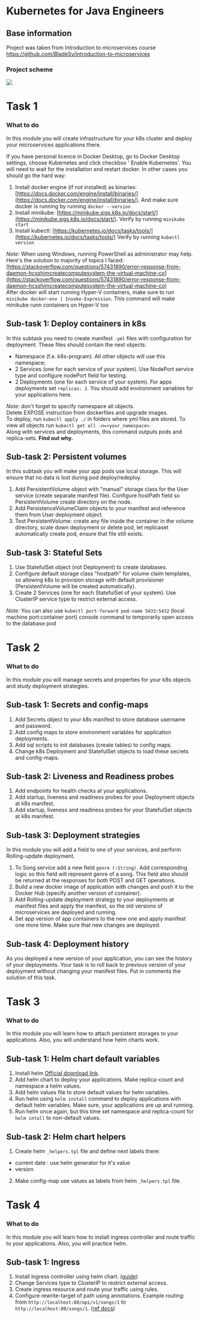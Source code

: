 # Kubernetes for Java Engineers

## Base information

Project was taken from Introduction to microservices course
https://github.com/BladeSv/introduction-to-microservices

### Project scheme

[![](./assests/img.png)](https://git.epam.com/epm-cdp/global-java-foundation-program/java-courses/-/raw/main/introduction-to-microservices/tasks/microservice_architecture_overview/images/microservice_architecture_overview.png)

# Task 1

### What to do

In this module you will create infrastructure for your k8s cluster and deploy your microservices applications there.

If you have personal licence in Docker Desktop, go to Docker Desktop settings, choose Kubernetes and click checkbox '
Enable Kubernetes'. You will need to wait for the installation and restart docker. In other cases you should go the hard
way:

1. Install docker engine (if not installed) as
   binaries: [https://docs.docker.com/engine/install/binaries/](https://docs.docker.com/engine/install/binaries/). And
   make sure docker is running by running `docker --version`
2. Install minikube: [https://minikube.sigs.k8s.io/docs/start/](https://minikube.sigs.k8s.io/docs/start/). Verify by
   running `minikube start`
3. Install kubectl: [https://kubernetes.io/docs/tasks/tools/](https://kubernetes.io/docs/tasks/tools/) Verify by
   running `kubectl version`

_Note_: When using Windows, running PowerShell as administrator may help. Here's the solution to majority of topics I
faced: [https://stackoverflow.com/questions/57431890/error-response-from-daemon-hcsshimcreatecomputesystem-the-virtual-machine-co](https://stackoverflow.com/questions/57431890/error-response-from-daemon-hcsshimcreatecomputesystem-the-virtual-machine-co)  
After docker will start running Hyper-V containers, make sure to run `minikube docker-env | Invoke-Expression`. This
command will make minikube runn containers on Hyper-V too

## Sub-task 1: Deploy containers in k8s

In this subtask you need to create manifest `.yml` files with configuration for deployment. These files should contain
the next objects:

- Namespace (f.e. k8s-program). All other objects will use this namespace;
- 2 Services (one for each service of your system). Use NodePort service type and configure nodePort field for testing.
- 2 Deployments (one for each service of your system). For apps deployments set `replicas: 2`. You should add
  environment variables for your applications here.

_Note_: don't forget to specify namespace all objects.  
Delete EXPOSE instruction from dockerfiles and upgrade images.  
To deploy, run `kubectl apply ./` in folders where yml files are stored. To view all objects
run `kubectl get all -n=<your_namespace>`.  
Along with services and deployments, this command outputs pods and replica-sets. **Find out why.**

## Sub-task 2: Persistent volumes

In this subtask you will make your app pods use local storage. This will ensure that no data is lost during pod
deploy/redeploy.

1. Add PersistentVolume object with "manual" storage class for the User service (create separate manifest file).
   Configure hostPath field so PersistentVolume create directory on the node.
2. Add PersistenceVolumeClaim objects to your manifest and reference them from User deployment object.
3. Test PersistentVolume: create any file inside the container in the volume directory, scale down deployment or delete
   pod, let replicaset automatically create pod, ensure that file still exists.

## Sub-task 3: Stateful Sets

1. Use StatefulSet object (not Deployment) to create databases.
2. Configure default storage class "hostpath" for volume claim templates, so allowing k8s to provision storage with
   default provisioner (PersistentVolume will be created automatically).
3. Create 2 Services (one for each StatefulSet of your system). Use ClusterIP service type to restrict external access.

_Note_: You can also use `kubectl port-forward pod-name 5433:5432` (local machine port:container port) console command
to temporarily open access to the database pod

# Task 2

### What to do

In this module you will manage secrets and properties for your k8s objects and study deployment strategies.

## Sub-task 1: Secrets and config-maps

1. Add Secrets object to your k8s manifest to store database username and password.
2. Add config maps to store environment variables for application deployments.
3. Add sql scripts to init databases (create tables) to config maps.
4. Change k8s Deployment and StatefulSet objects to load these secrets and config-maps.

## Sub-task 2: Liveness and Readiness probes

1. Add endpoints for health checks at your applications.
2. Add startup, liveness and readiness probes for your Deployment objects at k8s manifest.
3. Add startup, liveness and readiness probes for your StatefulSet objects at k8s manifest.

## Sub-task 3: Deployment strategies

In this module you will add a field to one of your services, and perform Rolling-update deployment.

1. To Song service add a new field `genre (:String)`. Add corresponding logic so this field will represent genre of a
   song. This field also should be returned at the responses for both POST and GET operations.
2. Build a new docker image of application with changes and push it to the Docker Hub (specify another version of
   container).
3. Add Rolling-update deployment strategy to your deployments at manifest files and apply the manifest, so the old
   versions of microservices are deployed and running.
4. Set app version of app containers to the new one and apply manifest one more time. Make sure that new changes are
   deployed.

## Sub-task 4: Deployment history

As you deployed a new version of your application, you can see the history of your deployments. Your task is to roll
back to previous version of your deployment without changing your manifest files. Put in comments the solution of this
task.

# Task 3

### What to do

In this module you will learn how to attach persistent storages to your applications. Also, you will understand how helm
charts work.

## Sub-task 1: Helm chart default variables

1. Install helm [Official download link](https://helm.sh/).
2. Add helm chart to deploy your applications. Make replica-count and namespace a helm values.
3. Add helm values file to store default values for helm variables.
4. Run helm using `helm install` command to deploy applications with default helm variables. Make sure, your
   applications are up and running.
5. Run helm once again, but this time set namespace and replica-count for `helm intall` to non-default values.

## Sub-task 2: Helm chart helpers

1. Create helm `_helpers.tpl` file and define next labels there:

- current date : use helm generator for it's value
- version

2. Make config-map use values as labels from helm `_helpers.tpl` file.

# Task 4

### What to do

In this module you will learn how to install ingress controller and route traffic to your applications. Also, you will
practice helm.

## Sub-task 1: Ingress

1. Install ingress controller using helm chart. ([guide](https://kube-workshop.benco.io/08-helm-ingress/))
2. Change Services type to ClusterIP to restrict external access.
3. Create ingress resource and route your traffic using rules.
4. Configure rewrite-target of path using annotations. Example routing: from `http://localhost:80/api/v1/songs/1`
   to `http://localhost:80/songs/1`. ([ref docs](https://kubernetes.github.io/ingress-nginx/examples/rewrite/#rewrite-target))